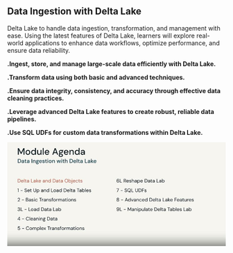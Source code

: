 ## Data Ingestion with Delta Lake

Delta Lake to handle data ingestion, transformation, and management with ease. Using the latest features of Delta Lake, learners will explore real-world applications to enhance data workflows, optimize performance, and ensure data reliability.
 

**.Ingest, store, and manage large-scale data efficiently with Delta Lake.**

**.Transform data using both basic and advanced techniques.**

**.Ensure data integrity, consistency, and accuracy through effective data cleaning practices.**

**.Leverage advanced Delta Lake features to create robust, reliable data pipelines.**

**.Use SQL UDFs for custom data transformations within Delta Lake.**



![](Delta_Lake_Objects.png?raw=True)
